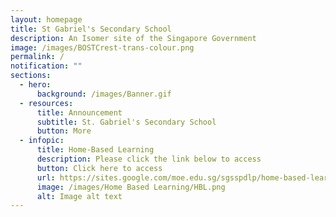 ```yaml
---
layout: homepage
title: St Gabriel's Secondary School
description: An Isomer site of the Singapore Government
image: /images/BOSTCrest-trans-colour.png
permalink: /
notification: ""
sections:
  - hero:
      background: /images/Banner.gif
  - resources:
      title: Announcement
      subtitle: St. Gabriel's Secondary School
      button: More
  - infopic:
      title: Home-Based Learning
      description: Please click the link below to access
      button: Click here to access
      url: https://sites.google.com/moe.edu.sg/sgsspdlp/home-based-learning
      image: /images/Home Based Learning/HBL.png
      alt: Image alt text
---
```

